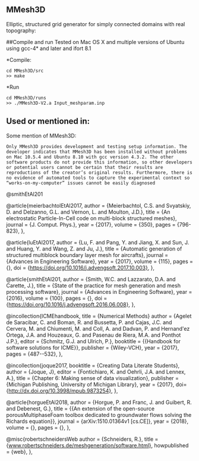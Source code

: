MMesh3D
--------
Elliptic, structured grid generator for simply connected domains with real topography:

##Compile and run
Tested on Mac OS X and multiple versions of Ubuntu using gcc-4* and later and ifort 8.1

*Compile:
```
cd MMesh3D/src
>> make
```

*Run
```
cd MMesh3D/runs
>> ./MMesh3D-V2.a Input_meshparam.inp
```


## Used or mentioned in:
Some mention of MMesh3D:

`Only MMesh3D provides development and testing setup information. The developer indicates that MMesh3D has been installed
without problems on Mac 10.5.4 and Ubuntu 8.10 with gcc version
4.3.2. The other software products do not provide this information,
so other developers or potential users cannot be certain that their
results are reproductions of the creator’s original results. Furthermore, there is no evidence of automated tools to capture the experimental context so “works-on-my-computer” issues cannot be
easily diagnosed`

@smithEtAl201

@article{meierbachtolEtAl2017,
  author = {Meierbachtol, C.S. and Svyatskiy, D. and Delzanno, G.L. and Vernon, L. and Moulton, J.D.},
  title = {An electrostatic Particle-In-Cell code on multi-block structured meshes},
  journal = {J. Comput. Phys.},
  year = {2017},
  volume = {350},
  pages = {796-823},
},

@article{luEtAl2017,
  author = {Lu, F. and Pang, Y. and Jiang, X. and Sun, J. and Huang, Y. and Wang, Z. and Ju, J.},
  title = {Automatic generation of structured multiblock boundary layer mesh for aircrafts},
  journal = {Advances in Engineering Software},
  year = {2017},
  volume = {115},
  pages = {},
  doi = {https://doi.org/10.1016/j.advengsoft.2017.10.003},
},

@article{smithEtAl201,
  author = {Smith, W.C. and Lazzarato, D.A. and Carette, J.},
  title = {State of the practice for mesh generation and mesh processing software},
  journal = {Advances in Engineering Software},
  year = {2016},
  volume = {100},
  pages = {},
  doi = {https://doi.org/10.1016/j.advengsoft.2016.06.008},
},

@incollection{ICMEhandbook,
   title = {Numerical Methods}
   author = {Agelet de Saracibar, C. and Boman, R. and Bussetta, P. and Cajas, J.C. and Cervera, M. and Chiumenti, M. and Coll, A. and Dadvan, P. and Hernand\'ez Ortega, J.A. and Houzeaux, G. and Pasenau de Riera, M.A. and Ponthot J.P.}, 
   editor = {Schmitz, G.J. and Ulrich, P.},
   booktitle = {{Handbook for software solutions for ICME}},
   publisher = {Wiley-VCH},
   year  = {2017},
   pages  = {487--532},
},

@incollection{joque2017,
   booktitle = {Creating Data Literate Students},
   author = {Joque, J},
   editor = {Fontichiaro, K. and Oehrli, J.A. and Lennex, A.},
   title = {Chapter 6: Making sense of data visualization},
   publisher = {Michigan Publishing, University of Michigan Library},
   year  = {2017},
   doi={http://dx.doi.org/10.3998/mpub.9873254},
},

@article{horgueEtAl2018,
  author = {Horgue, P. and Franc, J. and Guibert, R. and Debenest, G.},
  title = {{An extension of the open-source porousMultiphaseFoam toolbox dedicated to groundwater flows solving the Richards equation}},
  journal = {arXiv:1510.01364v1 [cs.CE]},
  year = {2018},
  volume = {},
  pages = {},
},

@misc{robertschneidersWeb
    author = {Schneiders, R.},
    title = {www.robertschneiders.de/meshgeneration/software.html},
    howpublished = {web},
},

